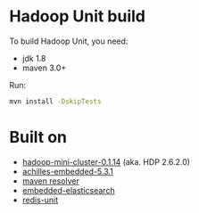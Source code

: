 # Hadoop Unit build

To build Hadoop Unit, you need:
* jdk 1.8
* maven 3.0+

Run:
```bash
mvn install -DskipTests
```

# Built on

* [hadoop-mini-cluster-0.1.14](https://github.com/sakserv/hadoop-mini-clusters) (aka. HDP 2.6.2.0)
* [achilles-embedded-5.3.1](https://github.com/doanduyhai/Achilles)
* [maven resolver](https://github.com/apache/maven-resolver/)
* [embedded-elasticsearch](https://github.com/allegro/embedded-elasticsearch)
* [redis-unit](https://github.com/ishiis/redis-unit)
